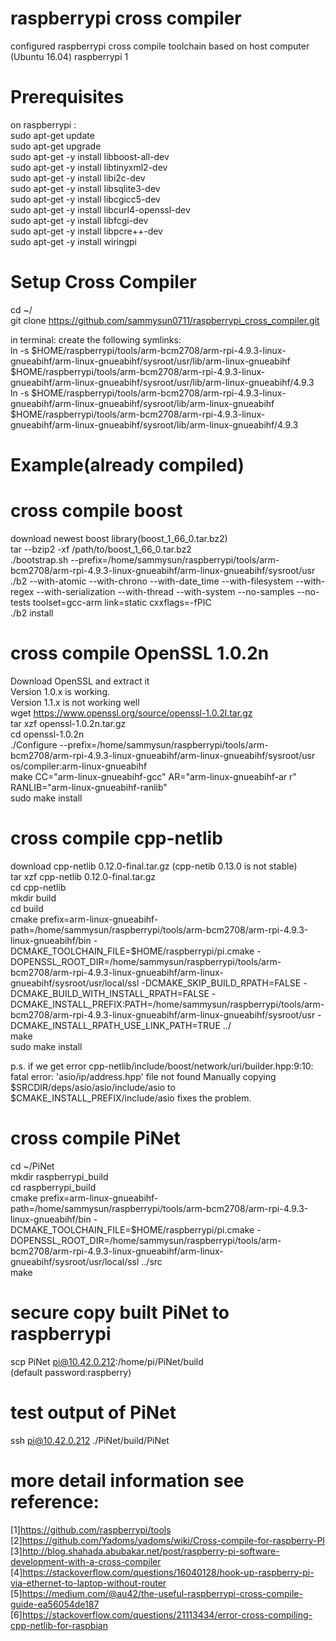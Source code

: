# raspberrypi cross compiler
configured raspberrypi cross compile toolchain based on host computer (Ubuntu 16.04) raspberrypi 1 <br />

# Prerequisites <br />
on raspberrypi :  <br />
    sudo apt-get update <br />
    sudo apt-get upgrade <br />
    sudo apt-get -y install libboost-all-dev <br />
    sudo apt-get -y install libtinyxml2-dev  <br />
    sudo apt-get -y install libi2c-dev <br />
    sudo apt-get -y install libsqlite3-dev <br />
    sudo apt-get -y install libcgicc5-dev <br />
    sudo apt-get -y install libcurl4-openssl-dev <br /> 
    sudo apt-get -y install libfcgi-dev <br />
    sudo apt-get -y install libpcre++-dev <br />
    sudo apt-get -y install wiringpi <br />

# Setup Cross Compiler
cd ~/ <br />
git clone https://github.com/sammysun0711/raspberrypi_cross_compiler.git <br />

in terminal: create the following symlinks: <br />
ln -s $HOME/raspberrypi/tools/arm-bcm2708/arm-rpi-4.9.3-linux-gnueabihf/arm-linux-gnueabihf/sysroot/usr/lib/arm-linux-gnueabihf $HOME/raspberrypi/tools/arm-bcm2708/arm-rpi-4.9.3-linux-gnueabihf/arm-linux-gnueabihf/sysroot/usr/lib/arm-linux-gnueabihf/4.9.3
<br />
ln -s $HOME/raspberrypi/tools/arm-bcm2708/arm-rpi-4.9.3-linux-gnueabihf/arm-linux-gnueabihf/sysroot/lib/arm-linux-gnueabihf $HOME/raspberrypi/tools/arm-bcm2708/arm-rpi-4.9.3-linux-gnueabihf/arm-linux-gnueabihf/sysroot/lib/arm-linux-gnueabihf/4.9.3
<br />
# Example(already compiled)
# cross compile boost
download newest boost library(boost_1_66_0.tar.bz2) <br />
tar --bzip2 -xf /path/to/boost_1_66_0.tar.bz2 <br />
./bootstrap.sh --prefix=/home/sammysun/raspberrypi/tools/arm-bcm2708/arm-rpi-4.9.3-linux-gnueabihf/arm-linux-gnueabihf/sysroot/usr <br />
./b2 --with-atomic --with-chrono --with-date_time --with-filesystem --with-regex --with-serialization --with-thread --with-system --no-samples --no-tests toolset=gcc-arm link=static cxxflags=-fPIC <br />
./b2 install <br />

# cross compile OpenSSL 1.0.2n
Download OpenSSL and extract it <br />
    Version 1.0.x is working. <br />
    Version 1.1.x is not working well <br />
wget https://www.openssl.org/source/openssl-1.0.2l.tar.gz <br />
tar xzf openssl-1.0.2n.tar.gz <br />
cd openssl-1.0.2n <br />
./Configure --prefix=/home/sammysun/raspberrypi/tools/arm-bcm2708/arm-rpi-4.9.3-linux-gnueabihf/arm-linux-gnueabihf/sysroot/usr os/compiler:arm-linux-gnueabihf <br />
make CC="arm-linux-gnueabihf-gcc" AR="arm-linux-gnueabihf-ar r" RANLIB="arm-linux-gnueabihf-ranlib" <br />
sudo make install <br />

# cross compile cpp-netlib
download cpp-netlib 0.12.0-final.tar.gz (cpp-netib 0.13.0 is not stable) <br />
tar xzf cpp-netlib 0.12.0-final.tar.gz <br />
cd cpp-netlib <br />
mkdir build <br />
cd build <br />
cmake prefix=arm-linux-gnueabihf- path=/home/sammysun/raspberrypi/tools/arm-bcm2708/arm-rpi-4.9.3-linux-gnueabihf/bin -DCMAKE_TOOLCHAIN_FILE=$HOME/raspberrypi/pi.cmake -DOPENSSL_ROOT_DIR=/home/sammysun/raspberrypi/tools/arm-bcm2708/arm-rpi-4.9.3-linux-gnueabihf/arm-linux-gnueabihf/sysroot/usr/local/ssl -DCMAKE_SKIP_BUILD_RPATH=FALSE -DCMAKE_BUILD_WITH_INSTALL_RPATH=FALSE -DCMAKE_INSTALL_PREFIX:PATH=/home/sammysun/raspberrypi/tools/arm-bcm2708/arm-rpi-4.9.3-linux-gnueabihf/arm-linux-gnueabihf/sysroot/usr -DCMAKE_INSTALL_RPATH_USE_LINK_PATH=TRUE ../ <br />
make <br />
sudo make install <br />

p.s. if we get error cpp-netlib/include/boost/network/uri/builder.hpp:9:10: fatal error: 'asio/ip/address.hpp' file not found
Manually copying $SRCDIR/deps/asio/asio/include/asio to $CMAKE_INSTALL_PREFIX/include/asio fixes the problem. <br />

# cross compile PiNet
cd ~/PiNet <br />
mkdir raspberrypi_build <br />
cd raspberrypi_build <br />
cmake prefix=arm-linux-gnueabihf- path=/home/sammysun/raspberrypi/tools/arm-bcm2708/arm-rpi-4.9.3-linux-gnueabihf/bin -DCMAKE_TOOLCHAIN_FILE=$HOME/raspberrypi/pi.cmake -DOPENSSL_ROOT_DIR=/home/sammysun/raspberrypi/tools/arm-bcm2708/arm-rpi-4.9.3-linux-gnueabihf/arm-linux-gnueabihf/sysroot/usr/local/ssl ../src  <br />
make <br />

# secure copy built PiNet to raspberrypi 
scp PiNet pi@10.42.0.212:/home/pi/PiNet/build <br />
(default password:raspberry)
# test output of PiNet
ssh pi@10.42.0.212 ./PiNet/build/PiNet <br />

# more detail information see reference:
[1]https://github.com/raspberrypi/tools <br />
[2]https://github.com/Yadoms/yadoms/wiki/Cross-compile-for-raspberry-PI <br />
[3]http://blog.shahada.abubakar.net/post/raspberry-pi-software-development-with-a-cross-compiler <br />
[4]https://stackoverflow.com/questions/16040128/hook-up-raspberry-pi-via-ethernet-to-laptop-without-router <br />
[5]https://medium.com/@au42/the-useful-raspberrypi-cross-compile-guide-ea56054de187 <br />
[6]https://stackoverflow.com/questions/21113434/error-cross-compiling-cpp-netlib-for-raspbian <br />
